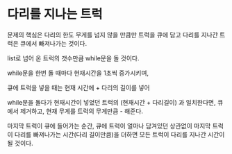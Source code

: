 # 다리를 지나는 트럭

문제의 핵심은 다리의 한도 무게를 넘지 않을 만큼만 트럭을 큐에 담고 다리를 지나간 트럭은 큐에서 빠져나가는 것이다.

list로 넘어 온 트럭의 갯수만큼 while문을 돌 것이다.

while문을 한번 돌 때마다 현재시간을 1초씩 증가시키며,

큐에 트럭을 넣을 때는 현재 시간에 + 다리의 길이를 넣어

while문을 돌다가 현재시간이 넣었던 트럭의 (현재시간 + 다리길이) 과 일치한다면, 큐에서 제거하고, 현재 무게를 트럭의 무게만큼 - 해준다.

마지막 트럭이 큐에 들어가는 순간, 큐에 트럭이 얼마나 담겨있던 상관없이 마지막 트럭이 다리를 빠져나가는 시간(다리 길이만큼)을 더하면 모든 트럭이 다리를 지나간 시간이 될 것이다.